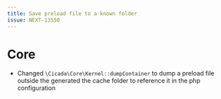 ```yaml
---
title: Save preload file to a known folder
issue: NEXT-13550
---
```

# Core
* Changed `\Cicada\Core\Kernel::dumpContainer` to dump a preload file outside the generated the cache folder to reference it in the php configuration

